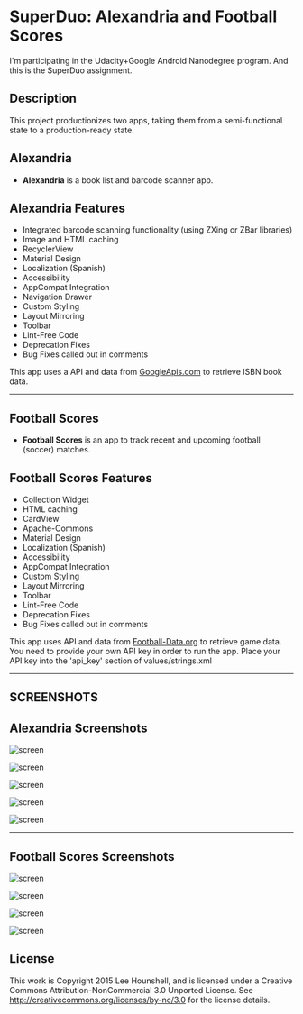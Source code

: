 SuperDuo: Alexandria and Football Scores
========================================

I'm participating in the Udacity+Google Android Nanodegree program.
And this is the SuperDuo assignment.


## Description

This project productionizes two apps, taking them from a semi-functional state to a production-ready state.


## Alexandria

* **Alexandria** is a book list and barcode scanner app.

## Alexandria Features

 * Integrated barcode scanning functionality (using ZXing or ZBar libraries)
 * Image and HTML caching
 * RecyclerView
 * Material Design
 * Localization (Spanish)
 * Accessibility
 * AppCompat Integration
 * Navigation Drawer
 * Custom Styling
 * Layout Mirroring
 * Toolbar
 * Lint-Free Code
 * Deprecation Fixes
 * Bug Fixes called out in comments

This app uses a API and data from [GoogleApis.com](https://www.googleapis.com/books/v1/volumes?) to retrieve ISBN book data.

---

## Football Scores

* **Football Scores** is an app to track recent and upcoming football (soccer) matches.

## Football Scores Features

 * Collection Widget
 * HTML caching
 * CardView
 * Apache-Commons
 * Material Design
 * Localization (Spanish)
 * Accessibility
 * AppCompat Integration
 * Custom Styling
 * Layout Mirroring
 * Toolbar
 * Lint-Free Code
 * Deprecation Fixes
 * Bug Fixes called out in comments

This app uses API and data from [Football-Data.org](https://www.football-data.org) to retrieve game data.
You need to provide your own API key in order to run the app.  Place your API key into the 'api_key' section of values/strings.xml

---
SCREENSHOTS
---

## Alexandria Screenshots

![screen](../master/Alexandria/screens/phone-screenshot1.png)

![screen](../master/Alexandria/screens/phone-screenshot2.png)

![screen](../master/Alexandria/screens/tablet-screenshot1.png)

![screen](../master/Alexandria/screens/tablet-screenshot2.png)

![screen](../master/Alexandria/screens/tablet-screenshot3.png)

---

## Football Scores Screenshots

![screen](../master/Football_Scores/screens/phone-screenshot1.png)

![screen](../master/Football_Scores/screens/phone-screenshot2.png)

![screen](../master/Football_Scores/screens/tablet-screenshot1.png)

![screen](../master/Football_Scores/screens/tablet-screenshot2.png)


## License

This work is Copyright 2015 Lee Hounshell, and 
is licensed under a Creative Commons Attribution-NonCommercial 3.0 
Unported License. See http://creativecommons.org/licenses/by-nc/3.0 for
the license details.

